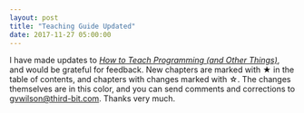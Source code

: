 ```yaml
---
layout: post
title: "Teaching Guide Updated"
date: 2017-11-27 05:00:00
---
```


I have made updates to _[How to Teach Programming (and Other Things)]({{site.github.url}}/teaching/)_,
and would be grateful for feedback.
New chapters are marked with &#x2605; in the table of contents,
and chapters with changes marked with &#x2606;.
The changes themselves are in <span class="changed">this color</span>,
and you can send comments and corrections to [gvwilson@third-bit.com](mailto:gvwilson@third-bit.com).
Thanks very much.